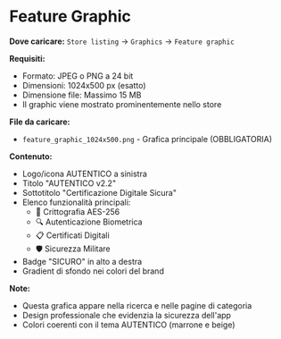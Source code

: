 # Feature Graphic

**Dove caricare:** `Store listing` → `Graphics` → `Feature graphic`

**Requisiti:**
- Formato: JPEG o PNG a 24 bit
- Dimensioni: 1024x500 px (esatto)
- Dimensione file: Massimo 15 MB
- Il graphic viene mostrato prominentemente nello store

**File da caricare:**
- `feature_graphic_1024x500.png` - Grafica principale (OBBLIGATORIA)

**Contenuto:**
- Logo/icona AUTENTICO a sinistra
- Titolo "AUTENTICO v2.2" 
- Sottotitolo "Certificazione Digitale Sicura"
- Elenco funzionalità principali:
  - 🔐 Crittografia AES-256
  - 🔍 Autenticazione Biometrica
  - 📋 Certificati Digitali
  - 🛡️ Sicurezza Militare
- Badge "SICURO" in alto a destra
- Gradient di sfondo nei colori del brand

**Note:**
- Questa grafica appare nella ricerca e nelle pagine di categoria
- Design professionale che evidenzia la sicurezza dell'app
- Colori coerenti con il tema AUTENTICO (marrone e beige)